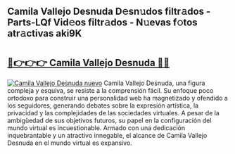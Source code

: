 ## Camila Vallejo Desnuda D𝚎sn𝚞dos filtr𝚊dos - Parts-LQf Vid𝚎os filtr𝚊dos - N𝚞evas f𝚘tos atr𝚊ctivas aki9K

# <h2><a href="http://mb7alx.tromn.icu/?c=Camila+Vallejo+Desnuda">🔗👉👉👉 Camila Vallejo Desnuda 🔗🔗</a></h2>

[![Camila Vallejo Desnuda nuevo](https://i.imgur.com/pEAQMta.gif)](http://mb7alx.tromn.icu/?c=Camila+Vallejo+Desnuda)
Camila Vallejo Desnuda, una figura compleja y esquiva, se resiste a la comprensión fácil. Su enfoque poco ortodoxo para construir una personalidad web ha magnetizado y ofendido a los seguidores, generando debates sobre la expresión artística, la privacidad y las complejidades de las sociedades virtuales. A pesar de la ambigüedad de sus objetivos futuros, su papel en la configuración del mundo virtual es incuestionable. Armado con una dedicación inquebrantable y un atractivo innegable, el alcance de Camila Vallejo Desnuda en el mundo virtual es expansivo.
